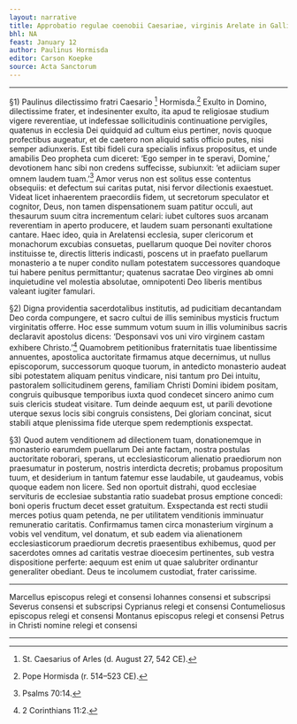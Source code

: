 ```yaml
---
layout: narrative
title: Approbatio regulae coenobii Caesariae, virginis Arelate in Gallia
bhl: NA
feast: January 12
author: Paulinus Hormisda
editor: Carson Koepke
source: Acta Sanctorum
---
```


---

§1) Paulinus dilectissimo fratri Caesario [^1] Hormisda.[^2] Exulto in Domino, dilectissime frater, et indesinenter exulto, ita apud te religiosae studium vigere reverentiae, ut indefessae sollicitudinis continuatione pervigiles, quatenus in ecclesia Dei quidquid ad cultum eius pertiner, novis quoque profectibus augeatur, et de caetero non aliquid satis officio putes, nisi semper adiunxeris. Est tibi fideli cura specialis infixus propositus, et unde amabilis Deo propheta cum diceret: ‘Ego semper in te speravi, Domine,’ devotionem hanc sibi non credens suffecisse, subiunxit: ‘et adiiciam super omnem laudem tuam.’[^3] Amor verus non est solitus esse contentus obsequiis: et defectum sui caritas putat, nisi fervor dilectionis exaestuet. Videat licet inhaerentem praecordiis fidem, ut secretorum speculator et cognitor, Deus, non tamen dispensationem suam patitur occuli, aut thesaurum suum citra incrementum celari: iubet cultores suos arcanam reverentiam in aperto producere, et laudem suam personanti exultatione cantare. Haec ideo, quia in Arelatensi ecclesia, super clericorum et monachorum excubias consuetas, puellarum quoque Dei noviter choros instituisse te, directis litteris indicasti, poscens ut in praefato puellarum monasterio a te nuper condito nullam potestatem successores quandoque tui habere penitus permittantur; quatenus sacratae Deo virgines ab omni inquietudine vel molestia absolutae, omnipotenti Deo liberis mentibus valeant iugiter famulari.

§2) Digna providentia sacerdotalibus institutis, ad pudicitiam decantandam Deo corda compungere, et sacro cultui de illis seminibus mysticis fructum virginitatis offerre. Hoc esse summum votum suum in illis voluminibus sacris declaravit apostolus dicens: ‘Desponsavi vos uni viro virginem castam exhibere Christo.’[^4] Quamobrem petitionibus fraternitatis tuae libentissime annuentes, apostolica auctoritate firmamus atque decernimus, ut nullus episcoporum, successorum quoque tuorum, in antedicto monasterio audeat sibi potestatem aliquam penitus vindicare, nisi tantum pro Dei intuitu, pastoralem sollicitudinem gerens, familiam Christi Domini ibidem positam, congruis quibusque temporibus iuxta quod condecet sincero animo cum suis clericis studeat visitare. Tum deinde aequum est, ut parili devotione uterque sexus locis sibi congruis consistens, Dei gloriam concinat, sicut stabili atque plenissima fide uterque spem redemptionis exspectat.

§3) Quod autem venditionem ad dilectionem tuam, donationemque in monasterio earumdem puellarum Dei ante factam, nostra postulas auctoritate roborari, sperans, ut ecclesiasticorum alienatio praediorum non praesumatur in posterum, nostris interdicta decretis; probamus propositum tuum, et desiderium in tantum fatemur esse laudabile, ut gaudeamus, vobis quoque eadem non licere. Sed non oportuit distrahi, quod ecclesiae servituris de ecclesiae substantia ratio suadebat prosus emptione concedi: boni operis fructum decet esset gratuitum. Exspectanda est recti studii merces potius quam petenda, ne per utilitatem venditionis imminuatur remuneratio caritatis. Confirmamus tamen circa monasterium virginum a vobis vel venditum, vel donatum, et sub eadem via alienationem ecclesiasticorum praediorum decretis praesentibus exhibemus, quod per sacerdotes omnes ad caritatis vestrae dioecesim pertinentes, sub vestra dispositione perferte: aequum est enim ut quae salubriter ordinantur generaliter obediant. Deus te incolumem custodiat, frater carissime.

---

Marcellus episcopus relegi et consensi
Iohannes consensi et subscripsi
Severus consensi et subscripsi
Cyprianus relegi et consensi
Contumeliosus episcopus relegi et consensi
Montanus episcopus relegi et consensi
Petrus in Christi nomine relegi et consensi

---

[^1]: St. Caesarius of Arles (d. August 27, 542 CE). 
[^2]: Pope Hormisda (r. 514–523 CE).
[^3]: Psalms 70:14.
[^4]: 2 Corinthians 11:2.
